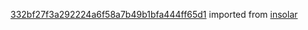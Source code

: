 [332bf27f3a292224a6f58a7b49b1bfa444ff65d1](https://github.com/insolar/insolar/commit/332bf27f3a292224a6f58a7b49b1bfa444ff65d1) imported from [insolar](https://github.com/insolar/insolar)
